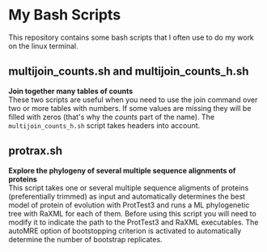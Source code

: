 # My Bash Scripts

This repository contains some bash scripts that I often use to
do my work on the linux terminal.

## multijoin_counts.sh and multijoin_counts_h.sh
**Join together many tables of counts**  
These two scripts are useful when you need to use the join command over two or more tables with numbers.
If some values are missing they will be filled with zeros (that's why the _counts_ part of the name). 
The `multijoin_counts_h.sh` script takes headers into account. 

## protrax.sh
**Explore the phylogeny of several multiple sequence alignments of proteins**  
This script takes one or several multiple sequence aligments of proteins (preferentially trimmed) as input and automatically
determines the best model of protein of evolution with ProtTest3 and runs a ML phylogenetic tree with
RaXML for each of them. Before using this script you will need to modify it to indicate the path to the ProtTest3 and 
RaXML executables. The autoMRE option of bootstopping criterion is activated to automatically determine 
the number of bootstrap replicates.
